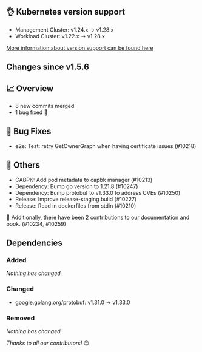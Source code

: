 ## 👌 Kubernetes version support

- Management Cluster: v1.24.x -> v1.28.x
- Workload Cluster: v1.22.x -> v1.28.x

[More information about version support can be found here](https://cluster-api.sigs.k8s.io/reference/versions.html)

## Changes since v1.5.6
## :chart_with_upwards_trend: Overview
- 8 new commits merged
- 1 bug fixed 🐛

## :bug: Bug Fixes
- e2e: Test: retry GetOwnerGraph when having certificate issues (#10218)

## :seedling: Others
- CABPK: Add pod metadata to capbk manager (#10213)
- Dependency: Bump go version to 1.21.8 (#10247)
- Dependency: Bump protobuf to v1.33.0 to address CVEs (#10250)
- Release: Improve release-staging build (#10227)
- Release: Read in dockerfiles from stdin (#10210)

:book: Additionally, there have been 2 contributions to our documentation and book. (#10234, #10259) 

## Dependencies

### Added
_Nothing has changed._

### Changed
- google.golang.org/protobuf: v1.31.0 → v1.33.0

### Removed
_Nothing has changed._

_Thanks to all our contributors!_ 😊
